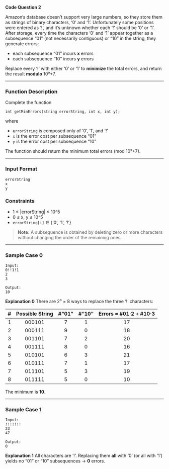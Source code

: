 **Code Question 2**

Amazon’s database doesn’t support very large numbers, so they store them as strings of binary characters, ‘0’ and ‘1’.  Unfortunately some positions were entered as ‘!’, and it’s unknown whether each ‘!’ should be ‘0’ or ‘1’.  After storage, every time the characters ‘0’ and ‘1’ appear together as a subsequence “01” (not necessarily contiguous) or “10” in the string, they generate errors:

* each subsequence “01” incurs **x** errors
* each subsequence “10” incurs **y** errors

Replace every ‘!’ with either ‘0’ or ‘1’ to **minimize** the total errors, and return the result **modulo** 10⁹+7.

---

### Function Description

Complete the function

```
int getMinErrors(string errorString, int x, int y);  
```

where

* `errorString` is composed only of ‘0’, ‘1’, and ‘!’
* `x` is the error cost per subsequence “01”
* `y` is the error cost per subsequence “10”

The function should return the minimum total errors (mod 10⁹+7).

---

### Input Format

```
errorString
x
y
```

### Constraints

* 1 ≤ |errorString| ≤ 10^5
* 0 ≤ x, y ≤ 10^5
* `errorString[i]` ∈ {‘0’, ‘1’, ‘!’}

> **Note:** A subsequence is obtained by deleting zero or more characters without changing the order of the remaining ones.

---

### Sample Case 0

```
Input:
0!!1!1
2
3

Output:
10
```

**Explanation 0**
There are 2³ = 8 ways to replace the three ‘!’ characters:

|  #  | Possible String | #“01” | #“10” | Errors = #01·2 + #10·3 |
| :-: | :-------------: | :---: | :---: | :--------------------: |
|  1  |      000101     |   7   |   1   |           17           |
|  2  |      000111     |   9   |   0   |           18           |
|  3  |      001101     |   7   |   2   |           20           |
|  4  |      001111     |   8   |   0   |           16           |
|  5  |      010101     |   6   |   3   |           21           |
|  6  |      010111     |   7   |   1   |           17           |
|  7  |      011101     |   5   |   3   |           19           |
|  8  |      011111     |   5   |   0   |           10           |

The minimum is **10**.

---

### Sample Case 1

```
Input:
!!!!!!!
23
47

Output:
0
```

**Explanation 1**
All characters are ‘!’.  Replacing them **all** with ‘0’ (or all with ‘1’) yields no “01” or “10” subsequences → **0** errors.
